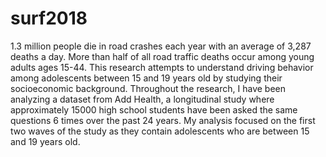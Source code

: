 # surf2018

1.3 million people die in road crashes each year with an average of 3,287 deaths a day. More than half of all road traffic deaths occur among young adults ages 15-44. This research attempts to understand driving behavior among adolescents between 15 and 19 years old by studying their socioeconomic background. Throughout the research, I have been analyzing a dataset from Add Health, a longitudinal study where approximately 15000 high school students have been asked the same questions 6 times over the past 24 years. My analysis focused on the first two waves of the study as they contain adolescents who are between 15 and 19 years old. 
